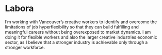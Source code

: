 # Labora
I’m working with Vancouver’s creative workers to identify and overcome the limitations of job hyperflexibility so that they can build fulfilling and meaningful careers without being overexposed to market dynamics. I am doing it for flexible workers and also the larger creative industries economic sector, as I believe that a stronger industry is achievable only through a stronger workforce.
